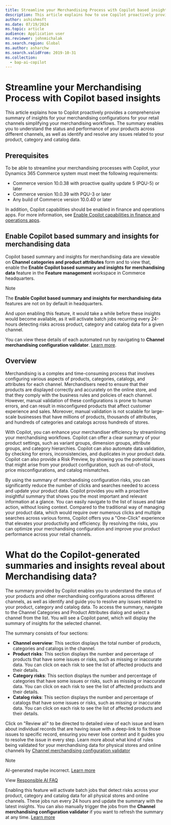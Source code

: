 ```yaml
---
title: Streamline your Merchandising Process with Copilot based insights
description: This article explains how to use Copilot proactively provides a comprehensive summary of insights for your merchandising configurations for your retail channels simplifying your merchandising workflows
author: ashishmsft
ms.date: 07/19/2024
ms.topic: article
audience: Application user
ms.reviewer: johnmichalak
ms.search.region: Global
ms.author: asharchw
ms.search.validFrom: 2019-10-31
ms.collection:
  - bap-ai-copilot
---
```


# Streamline your Merchandising Process with Copilot based insights
This article explains how to Copilot proactively provides a comprehensive summary of insights for your merchandising configurations for your retail channels simplifying your merchandising workflows. The summary enables you to understand the status and performance of your products across different channels, as well as identify and resolve any issues related to your product, category and catalog data.

## Prerequisites

To be able to streamline your merchandising processes with Copilot, your Dynamics 365 Commerce system must meet the following requirements:

- Commerce version 10.0.38 with proactive quality update 5 (PQU-5) or later
- Commerce version 10.0.39 with PQU-3 or later
- Any build of Commerce version 10.0.40 or later

In addition, Copilot capabilities should be enabled in finance and operations apps. For more information, see [Enable Copilot capabilities in finance and operations apps](/dynamics365/fin-ops-core/dev-itpro/copilot/enable-copilot).

## Enable Copilot based summary and insights for merchandising data

Copilot based summary and insights for merchandising data are viewable on **Channel categories and product attributes** form and to view that, enable the **Enable Copilot based summary and insights for merchandising data** feature in the **Feature management** workspace in Commerce headquarters.

> [!NOTE]
> The **Enable Copilot based summary and insights for merchandising data** features are not on by default in headquarters.
>
> And upon enabling this feature, it would take a while before these insights would become available, as it will activate batch jobs recurring every 24-hours detecting risks across product, category and catalog data for a given channel.
>
> You can view these details of each automated run by navigating to **Channel merchandising configuration validator**. [Learn more](./articles/commerce/dev-itpro/channel-merch-config-validator.md).

## Overview 

Merchandising is a complex and time-consuming process that involves configuring various aspects of products, categories, catalogs, and attributes for each channel. Merchandisers need to ensure that their products are displayed correctly and accurately on the online store, and that they comply with the business rules and policies of each channel. However, manual validation of these configurations is prone to human errors, and can result in misconfigured products that affect customer experience and sales. Moreover, manual validation is not scalable for large-scale businesses that have millions of products, thousands of attributes, and hundreds of categories and catalogs across hundreds of stores.

With Copilot, you can enhance your merchandiser efficiency by streamlining your merchandising workflows. Copilot can offer a clear summary of your product settings, such as variant groups, dimension groups, attribute groups, and category hierarchies. Copilot can also automate data validation, by checking for errors, inconsistencies, and duplicates in your product data. Copilot can also provide a Risk Preview, by showing you the potential issues that might arise from your product configuration, such as out-of-stock, price misconfigurations, and catalog mismatches.

By using the summary of merchandising configuration risks, you can significantly reduce the number of clicks and searches needed to access and update your product data. Copilot provides you with a proactive insightful summary that shows you the most important and relevant information at a glance. You can easily navigate to the list of issues and take action, without losing context. Compared to the traditional way of managing your product data, which would require over numerous clicks and multiple searches across various forms, Copilot offers you a "One-Click" experience that elevates your productivity and efficiency. By resolving the risks, you can optimize your merchandising configuration and improve your product performance across your retail channels.

# What do the Copilot-generated summaries and insights reveal about Merchandising data?

The summary provided by Copilot enables you to understand the status of your products and other merchandising configurations across different channels, as well as identify and guide you to resolve any issues related to your product, category and catalog data. To access the summary, navigate to the Channel Categories and Product Attributes dialog and select a channel from the list. You will see a Copilot panel, which will display the summary of insights for the selected channel.

The summary consists of four sections:
- **Channel overview**: This section displays the total number of products, categories and catalogs in the channel.
- **Product risks**: This section displays the number and percentage of products that have some issues or risks, such as missing or inaccurate data. You can click on each risk to see the list of affected products and their details.
- **Category risks**: This section displays the number and percentage of categories that have some issues or risks, such as missing or inaccurate data. You can click on each risk to see the list of affected products and their details.
- **Catalog risks**: This section displays the number and percentage of catalogs that have some issues or risks, such as missing or inaccurate data. You can click on each risk to see the list of affected products and their details.

Click on "Review all" to be directed to detailed view of each issue and learn about individual records that are having issue with a deep-link to fix those issues to specific record, ensuring you never lose context and it guides you to resolve the issue in every step. Learn more about what kind of rules being validated for your merchandising data for physical stores and online channels by [Channel merchandising configuration validator](./articles/commerce/dev-itpro/channel-merch-config-validator.md)

> [!Note] 
> AI-generated maybe incorrect. [Learn more](https://aka.ms/BusinessApplicationLegal)
>
> View [Responsible AI FAQ](./articles/commerce/responsible-ai/faqs-ai-summarization-hq.md)
>
>Enabling this feature will activate batch jobs that detect risks across your product, category and catalog data for all physical stores and online channels. These jobs run every 24 hours and update the summary with the latest insights. You can also manually trigger the jobs from the **Channel merchandising configuration validator** if you want to refresh the summary at any time. [Learn more ](./articles/commerce/dev-itpro/channel-merch-config-validator.md)
>



